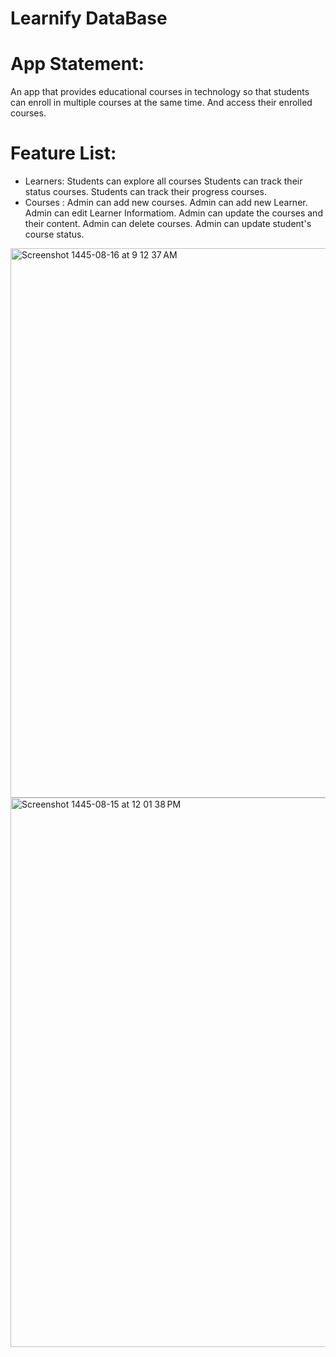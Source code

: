   # Learnify DataBase

  # App Statement:
  An app that provides educational courses in technology so that students can enroll 
  in multiple courses at the same time. And access their enrolled courses.

  # Feature List:
  - Learners:
    Students can explore all courses
    Students can track their status courses.
    Students can track their progress courses.
  - Courses :
    Admin can add new courses.
    Admin can add new Learner.
    Admin can edit Learner Informatiom.
    Admin can update the courses and their content.
    Admin can delete courses. Admin can update student's course status.

    
<img width="879" alt="Screenshot 1445-08-16 at 9 12 37 AM" src="https://github.com/Pieyx/Learnify/assets/101755098/f5fc7e1f-a070-4e28-b6fd-b2fcde02ed42">

<img width="879" alt="Screenshot 1445-08-15 at 12 01 38 PM" src="https://github.com/Pieyx/Learnify/assets/101755098/66d798df-d5aa-40bb-9c44-4393d75582f4">
